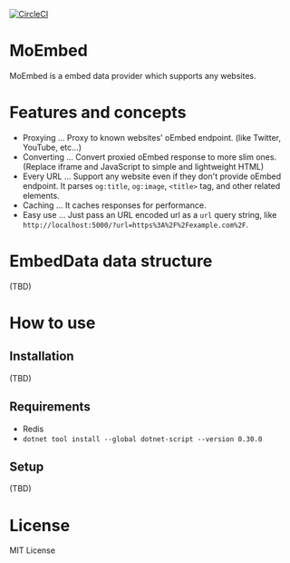 
[![CircleCI](https://circleci.com/gh/supermomonga/MoEmbed.svg?style=svg)](https://circleci.com/gh/supermomonga/MoEmbed)

# MoEmbed

MoEmbed is a embed data provider which supports any websites.

# Features and concepts

- Proxying ... Proxy to known websites' oEmbed endpoint. (like Twitter, YouTube, etc...)
- Converting ... Convert proxied oEmbed response to more slim ones. (Replace iframe and JavaScript to simple and lightweight HTML)
- Every URL ... Support any website even if they don't provide oEmbed endpoint. It parses `og:title`, `og:image`, `<title>` tag, and other related elements.
- Caching ... It caches responses for performance.
- Easy use ... Just pass an URL encoded url as a `url` query string, like `http://localhost:5000/?url=https%3A%2F%2Fexample.com%2F`.

# EmbedData data structure

(TBD)

# How to use

## Installation

(TBD)

## Requirements

- Redis
- `dotnet tool install --global dotnet-script --version 0.30.0`

## Setup

(TBD)

# License

MIT License
